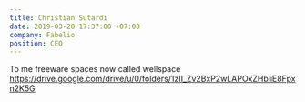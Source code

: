 ```yaml
---
title: Christian Sutardi
date: 2019-03-20 17:37:00 +07:00
company: Fabelio
position: CEO
---
```


To me freeware spaces now called wellspace https://drive.google.com/drive/u/0/folders/1zII_Zv2BxP2wLAPOxZHbliE8Fpxn2K5G